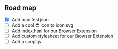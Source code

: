 ## Road map

- [X] Add manifest.json
- [ ] Add a cool 😎 icon to icon.svg
- [ ] Add index.html for our Browser Extension
- [ ] Add custom stylesheet for our Browser Extension
- [ ] Add a script.js
